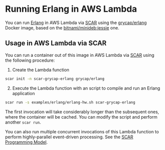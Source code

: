 # Running Erlang in AWS Lambda

You can run [Erlang](https://www.erlang.org/) in AWS Lambda via [SCAR](https://github.com/grycap/scar) using the [grycap/erlang](https://hub.docker.com/r/grycap/erlang/) Docker image, based on the [bitnami/minideb:jessie](https://hub.docker.com/r/bitnami/minideb/) one.

## Usage in AWS Lambda via SCAR

You can run a container out of this image in AWS Lambda via [SCAR](https://github.com/grycap/scar) using the following procedure:

1. Create the Lambda function

```sh
scar init -n scar-grycap-erlang grycap/erlang
```

2. Execute the Lambda function with an script to compile and run an Erlang application

```sh
scar run -s examples/erlang/erlang-hw.sh scar-grycap-erlang
```
The first invocation will take considerably longer than the subsequent ones, where the container will be cached. You can modify the script and perform another `scar run`.

You can also run multiple concurrent invocations of this Lambda function to perform highly-parallel event-driven processing. See the [SCAR Programming Model](https://github.com/grycap/scar/blob/master/README.md#programming-model).